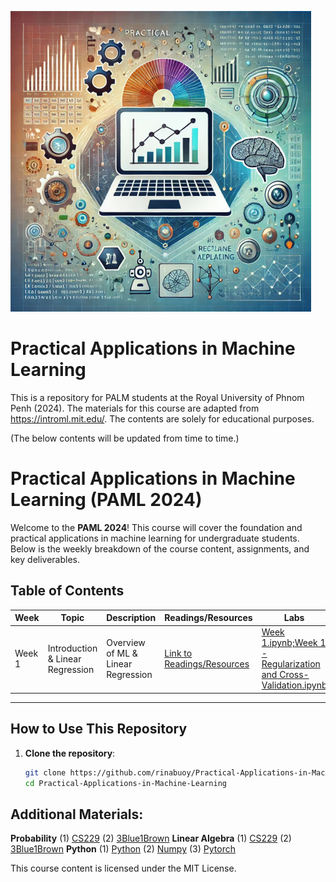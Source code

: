 ![Course Image](https://raw.githubusercontent.com/rinabuoy/Practical-Applications-in-Machine-Learning/main/Course%20Image.png)


# Practical Applications in Machine Learning
This is a repository for PALM students at the Royal University of Phnom Penh (2024). The materials for this course are adapted from https://introml.mit.edu/. The contents are solely for educational purposes. 

(The below contents will be updated from time to time.)


# Practical Applications in Machine Learning (PAML 2024)

Welcome to the **PAML 2024**! This course will cover the foundation and practical applications in machine learning for undergraduate students. Below is the weekly breakdown of the course content, assignments, and key deliverables.

## Table of Contents

| **Week** | **Topic** | **Description** | **Readings/Resources** | **Labs** | **Assignments** |
|----------|------------|-----------------|-----------------------|-----------------|-----------------|
| Week 1   | Introduction & Linear Regression  | Overview of ML & Linear Regression | [Link to Readings/Resources](https://github.com/rinabuoy/Practical-Applications-in-Machine-Learning/tree/main/Week%201) | [Week 1.ipynb;Week 1 - Regularization and Cross-Validation.ipynb](https://github.com/rinabuoy/Practical-Applications-in-Machine-Learning/tree/main/Week%201) | TBA |


---

## How to Use This Repository

1. **Clone the repository**:
   ```bash
   git clone https://github.com/rinabuoy/Practical-Applications-in-Machine-Learning.git
   cd Practical-Applications-in-Machine-Learning


## Additional Materials:
**Probability**
(1) [CS229](https://cs229.stanford.edu/lectures-spring2022/cs229-probability_review.pdf)
(2) [3Blue1Brown](https://www.youtube.com/watch?v=8idr1WZ1A7Q&list=PLZHQObOWTQDOjmo3Y6ADm0ScWAlEXf-fp)
**Linear Algebra** 
(1) [CS229](https://cs229.stanford.edu/notes2024summer/cs229-linear_algebra.pdf)
(2) [3Blue1Brown](https://www.youtube.com/watch?v=fNk_zzaMoSs&list=PLZHQObOWTQDPD3MizzM2xVFitgF8hE_ab)
**Python** 
(1) [Python](https://colab.research.google.com/github/cs231n/cs231n.github.io/blob/master/python-colab.ipynb)
(2) [Numpy](https://cs231n.github.io/python-numpy-tutorial/)
(3) [Pytorch](https://colab.research.google.com/drive/1FERNv6t8xpX9Nly_JdnePWEPllI7F3Fx?usp=sharing)

This course content is licensed under the MIT License.


